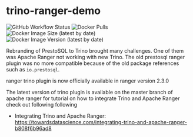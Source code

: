 # trino-ranger-demo
![GitHub Workflow Status](https://img.shields.io/github/workflow/status/aakashnand/trino-ranger-demo/ci?label=image%20build&logo=docker) ![Docker Pulls](https://img.shields.io/docker/pulls/aakashnand/trino-ranger-demo)
![Docker Image Size (latest by date)](https://img.shields.io/docker/image-size/aakashnand/trino-ranger-demo/v3.0)
![Docker Image Version (latest by date)](https://img.shields.io/docker/v/aakashnand/trino-ranger-demo?sort=date)

Rebranding of PrestoSQL to Trino brought many challenges. One of them was Apache Ranger not working with new Trino. 
The old prestosql ranger plugin was no more compatible because of the old package references such as `io.prestosql`.

ranger trino plugin is now officially available in ranger version 2.3.0

The latest version of trino plugin is available on the master branch of apache ranger for tutorial on how to integrate Trino and 
Apache Ranger check out following following

- Integrating Trino and Apache Ranger: https://towardsdatascience.com/integrating-trino-and-apache-ranger-b808f6b96ad8
